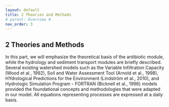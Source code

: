 ```yaml
---
layout: default
title: 2 Theories and Methods
# parent: Overview # 
nav_order: 3 
---
```

<div class="justify-text" markdown="1">

## 2 Theories and Methods

In this part, we will emphasize the theoretical basis of the antibiotic module, while the hydrology and sediment transport modules are briefly described. Several existing watershed models such as the Variable Infiltration Capacity (Wood et al., 1992), Soil and Water Assessment Tool (Arnold et al., 1998), HYdrological Predictions for the Environment (Lindström et al., 2010), and Hydrologic Simulation Program - FORTRAN (Bicknell et al., 1996) models provided the foundational concepts and methodologies that were adapted in our model. All equations representing processes are expressed at a daily basis.

</div>